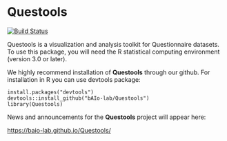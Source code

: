 # Questools
[![Build Status](https://travis-ci.org/bAIo-lab/Questools.svg?branch=master)](https://travis-ci.org/bAIo-lab/Questools)

Questools is a visualization and analysis toolkit for Questionnaire datasets.  To use this package, you 
will need the R statistical computing environment (version 3.0 or later).

We highly recommend installation of **Questools** through our github.
For installation in R you can use devtools package:

```{r}
install.packages("devtools")
devtools::install_github("bAIo-lab/Questools")
library(Questools)
```


News and announcements for the **Questools** project will appear here:

https://baio-lab.github.io/Questools/

